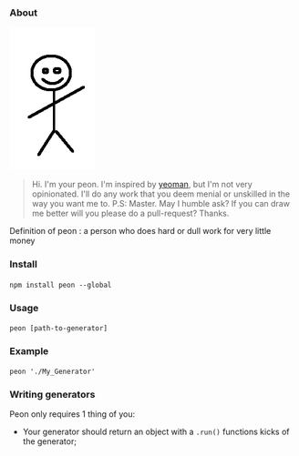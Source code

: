 ### About

![Automate Everything](./peon.png) 
 
> Hi. I'm your peon. 
> I'm inspired by [yeoman](http://yeoman.io/), but I'm not very opinionated. I'll do any work that you deem menial or unskilled in the way you want me to.
> P.S: Master. May I humble ask? If you can draw me better will you please do a pull-request? Thanks.  

Definition of peon
:  a person who does hard or dull work for very little money

### Install

`npm install peon --global`

### Usage

`peon [path-to-generator]`

### Example 

`peon './My_Generator'`

### Writing generators

Peon only requires 1 thing of you:
- Your generator should return an object with a `.run()` functions kicks of the generator;  
